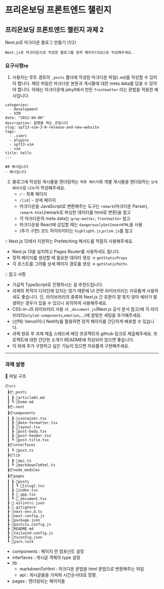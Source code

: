 # 프리온보딩 프론트엔드 챌린지
## 프리온보딩 프론트엔드 챌린지 과제 2
Next.js로 마크다운 블로그 만들기 (1/2)

`Next.js로 마크다운으로 작성한 블로그를 정적 페이지(SSG)로 작성해주세요.`

### 요구사항re
1) 사용자는 루트 경로의 `_posts` 폴더에 작성된 마크다운 파일(`.md`)를 작성할 수 있어야 합니다. 해당 파일은 마크다운 본문과 게시물에 대한 meta data를 담을 수 있어야 합니다. 아래는 마크다운에 jekyll에서 만든 `frontmatter` 라는 문법을 적용한 예시입니다.
```
categories:
  - Development
  - VIM
date: "2012-04-06"
description: 설명을 적는 곳입니다
slug: spf13-vim-3-0-release-and-new-website
tags:
  - .vimrc
  - plugins
  - spf13-vim
  - vim
title: hello
---

## 예시입니다
- 예시입니다
```

2) 블로그에 작성된 게시물을 렌더링하는 `목록 페이지`와 개별 게시물을 렌더링하는 `상세 페이지`로 나누어 작성해주세요.
   + `/` - 목록 페이지
   + `/[id]` - 상세 페이지
   + 마크다운을 JavaScript로 변환해주는 도구는 `remark`(마크다운 Parser), `remark-html`(remark로 파싱한 데이터를 html로 변환)을 참고
   + 각 마크다운의 meta data는 `gray-matter`, `frontmatter` 참고
   + 마크다운을 React에 삽입할 때는 `dangerouslySetInnerHTML`을 사용
   + (추가 구현) 코드 하이라이터는 `highlight.js`,`prism.js`를 참고


:: Next.js 12에서 지원하는 Prefetching 메서드를 적절히 사용해주세요.
  + Next.js 13을 설치하고 Pages Router를 사용하셔도 됩니다.
  + 정적 페이지를 생성할 때 필요한 데이터 생성 → `getStaticProps`
  + 각 포스트를 그려줄 상세 페이지 경로를 생성 → `getStaticPaths`

:: 참고 사항
  + 가급적 TypeScript로 진행하시는 걸 추천드립니다.
  + 과제의 목적이 디자인에 있지는 않기 때문에 UI 관련 라이브러리는 자유롭게 사용하셔도 좋습니다. 단, 라이브러리의 종류와 Next.js 간 호환이 잘 맞지 않아 에러가 발생하는 경우가 있을 수 있으니 유의하여 사용해주세요.
  + CSS-in-JS 라이브러리 사용 시 `_document.js`(Next.js 공식 문서 참고)에 각 라이브러리(`styled-components`,`emotion`,...)에 알맞은 세팅을 추가해주세요.
  + (선택) Vercel이나 Netlify를 활용하면 정적 페이지를 간단하게 배포할 수 있습니다.
  + 과제 완료 후 과제 제출 스레드에 해당 프로젝트의 github 링크로 제출해주세요. 프로젝트에 대한 간단한 소개가 README에 작성되어 있으면 좋습니다.
  + 이 외에 추가 구현하고 싶은 기능이 있으면 자유롭게 구현해주세요.
   
------------

### 과제 설명
📂 파일 구조
```
📦src
 ┣📦_posts
 ┃ ┣ 📜article01.md
 ┃ ┗ 📜home.md
 ┣📦.next
 ┣📦components
 ┃ ┣ 📜container.tsx
 ┃ ┣ 📜date-formatter.tsx
 ┃ ┣ 📜layout.tsx
 ┃ ┣ 📜post-body.tsx
 ┃ ┣ 📜post-header.tsx
 ┃ ┗ 📜post-title.tsx
 ┣📦interfaces
 ┃ ┗ 📜post.ts
 ┣📦lib
 ┃ ┣ 📜api.ts
 ┃ ┗ 📜markdownToHtml.ts
 ┣📦node_modules
 ┣📦pages
 ┃ ┣ 📂posts
 ┃ ┃ ┗ 📜[slug].tsx
 ┃ ┣ 📜index.tsx
 ┃ ┣ 📜_app.tsx
 ┃ ┗ 📜_document.tsx
 ┣ 📜.eslintrc.json
 ┣ 📜.gitignore
 ┣ 📜next-env.d.ts
 ┣ 📜next.config.js
 ┣ 📜package.json
 ┣ 📜postcss.config.js
 ┣ 📜README.md
 ┣ 📜tailwind.config.js
 ┣ 📜tsconfig.json
 ┗ 📜yarn.lock
```
+ components : 페이지 안 컴포넌트 설정
+ interfaces : 게시글 객체의 type 설정
+ lib
  + markdownToHtml : 마크다운 문법을 html 문법으로 변환해주는 파일
  + api : 게시글들을 가져와 시간순서대로 정렬.
+ pages : 렌더링되는 페이지들
